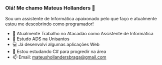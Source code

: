 ### Olá! Me chamo Mateus Hollanders 👋

Sou um assistente de Informática apaixonado pelo que faço e atualmente estou me descobrindo como programador!

- 💼 Atualmente Trabalho no Atacadão como Assistente de Informática
- 🏫 Estudo ADS na Unisantos
- 💻 Já desenvolvi algumas aplicações Web
- 🌱 Estou estudando C# para progredir na área
- 📫 Email: mateushollandersbraga@gmail.com
